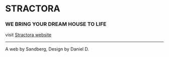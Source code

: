 # STRACTORA

### WE BRING YOUR DREAM HOUSE TO LIFE

visit [Stractora website](https://stractora.rw)

___________________________________________________________

A web by Sandberg,
Design by Daniel D.